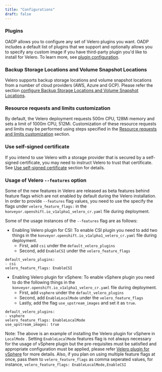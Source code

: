 ```yaml
---
title: "Configurations"
draft: false
---
```


### Plugins

OADP allows you to configure any set of Velero plugins you want. OADP includes
a default list of plugins that we support and optionally allows you to specify
any custom image if you have third-party plugin you'd like to install for
Velero. To learn more, see [plugin configuration](./plugins.md).

### Backup Storage Locations and Volume Snapshot Locations

Velero supports backup storage locations and volume snapshot locations from a
number of cloud providers (AWS, Azure and GCP). Please refer the section
[configure Backup Storage Locations and Volume Snapshot
Locations](./bsl_and_vsl.md). 

### Resource requests and limits customization

By default, the Velero deployment requests 500m CPU, 128Mi memory and sets a
limit of 1000m CPU, 512Mi. Customization of these resource requests and limits
may be performed using steps specified in the [Resource requests and limits
customization](./resource_req_limits.md) section.

### Use self-signed certificate

If you intend to use Velero with a storage provider that is secured by a
self-signed certificate, you may need to instruct Velero to trust that
certificate. See [Use self-signed certificate](./self_signed_certs.md)
section for details.

### Usage of Velero `--features` option
Some of the new features in Velero are released as beta features behind feature
flags which are not enabled by default during the Velero installation. In order
to provide `--features` flag values, you need to use the specify the flags
under `velero_feature_flags:` in the
`konveyor.openshift.io_v1alpha1_velero_cr.yaml` file during deployment.

Some of the usage instances of the `--features` flag are as follows:
- Enabling Velero plugin for CSI: To enable CSI plugin you need to add two 
  things in the `konveyor.openshift.io_v1alpha1_velero_cr.yaml` file during 
  deployment.
  - First, add `csi` under the `default_velero_plugins` 
  - Second, add `EnableCSI` under the `velero_feature_flags`
```
default_velero_plugins:
- csi
velero_feature_flags: EnableCSI
```
- Enabling Velero plugin for vSphere: To enable vSphere plugin you need to do 
  the following things in the `konveyor.openshift.io_v1alpha1_velero_cr.yaml` 
  file during deployment.
  - First, add `vsphere` under the `default_velero_plugins`
  - Second, add `EnableLocalMode` under the `velero_feature_flags`
  - Lastly, add the flag `use_upstream_images` and set it as `true`.
```
default_velero_plugins:
- vsphere
velero_feature_flags: EnableLocalMode
use_upstream_images: true
```
Note: The above is an example of installing the Velero plugin for vSphere in
`LocalMode` . Setting `EnableLocalMode` features flag is not always necessary
for the usage of vSphere plugin but the pre-requisites must be satisfied and
appropriate configuration must be applied, please refer [Velero plugin for
vSphere](https://github.com/vmware-tanzu/velero-plugin-for-vsphere) for more
details. Also, if you plan on using multiple feature flags at once, pass them
to `velero_feature_flags` as comma seperated values, for instance,
`velero_feature_flags: EnableLocalMode,EnableCSI`

